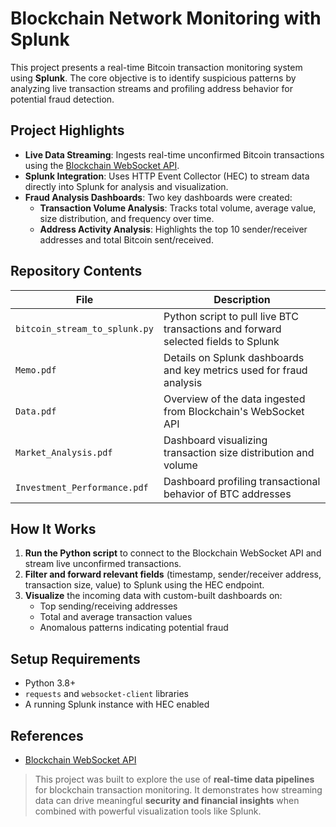 # Blockchain Network Monitoring with Splunk
This project presents a real-time Bitcoin transaction monitoring system using **Splunk**. The core objective is to identify suspicious patterns by analyzing live transaction streams and profiling address behavior for potential fraud detection.

## Project Highlights
- **Live Data Streaming**: 
  Ingests real-time unconfirmed Bitcoin transactions using the [Blockchain WebSocket API](https://www.blockchain.com/explorer/api/api_websocket).
- **Splunk Integration**: 
  Uses HTTP Event Collector (HEC) to stream data directly into Splunk for analysis and visualization.
- **Fraud Analysis Dashboards**:
  Two key dashboards were created:
  - **Transaction Volume Analysis**: Tracks total volume, average value, size distribution, and frequency over time.
  - **Address Activity Analysis**: Highlights the top 10 sender/receiver addresses and total Bitcoin sent/received.

## Repository Contents

| File | Description |
|------|-------------|
| `bitcoin_stream_to_splunk.py` | Python script to pull live BTC transactions and forward selected fields to Splunk |
| `Memo.pdf` | Details on Splunk dashboards and key metrics used for fraud analysis |
| `Data.pdf` | Overview of the data ingested from Blockchain's WebSocket API |
| `Market_Analysis.pdf` | Dashboard visualizing transaction size distribution and volume |
| `Investment_Performance.pdf` | Dashboard profiling transactional behavior of BTC addresses |

## How It Works

1. **Run the Python script** to connect to the Blockchain WebSocket API and stream live unconfirmed transactions.
2. **Filter and forward relevant fields** (timestamp, sender/receiver address, transaction size, value) to Splunk using the HEC endpoint.
3. **Visualize** the incoming data with custom-built dashboards on:
   - Top sending/receiving addresses
   - Total and average transaction values
   - Anomalous patterns indicating potential fraud

## Setup Requirements
- Python 3.8+
- `requests` and `websocket-client` libraries
- A running Splunk instance with HEC enabled

## References
- [Blockchain WebSocket API](https://www.blockchain.com/explorer/api/api_websocket)

> This project was built to explore the use of **real-time data pipelines** for blockchain transaction monitoring. It demonstrates how streaming data can drive meaningful **security and financial insights** when combined with powerful visualization tools like Splunk.
